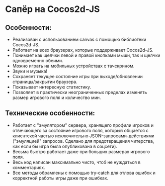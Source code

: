 # Сапёр на Cocos2d-JS

## Особенности:

- Реализован с использованием canvas с помощью библиотеки Cocos2d-JS.
- Работает на всех браузерах, которые поддерживает Cocos2d-JS.
- Понимает как щелчки левой и правой кнопками мыши, так и щелчки одновременно обеими.
- Можно играть на мобильных устройствах с тачскрином.
- Звуки и музыка!
- Сохраняет текущее состояние игры при выходе/обновлении страницы/закрытии браузера.
- Показывает интересную статистику.
- Позволяет в практически неограниченных пределах изменять размер игрового поля и количество мин.

## Технические особенности:

- Работает с "эмулятором" сервера, хранящего профили игроков и отвечающего за состояние игрового поля, который общается с клиентской частью исключительно JSON-запросами-действиями ("эмуляцией" запросов. Сделано для предотвращения читерства, как если бы игра была опубликована в соцсети).
- Весьма быстро работает даже при больших размерах игрового поля.
- Весь код написан максимально чисто, чтоб не нуждаться в комментариях.
- Все методы обрамлены с помощью try-catch для отлова ошибок и корректной работы игры даже при ошибках.
